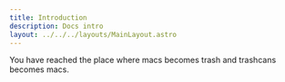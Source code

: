 ```yaml
---
title: Introduction
description: Docs intro
layout: ../../../layouts/MainLayout.astro
---
```


You have reached the place where macs becomes trash and trashcans becomes macs.

